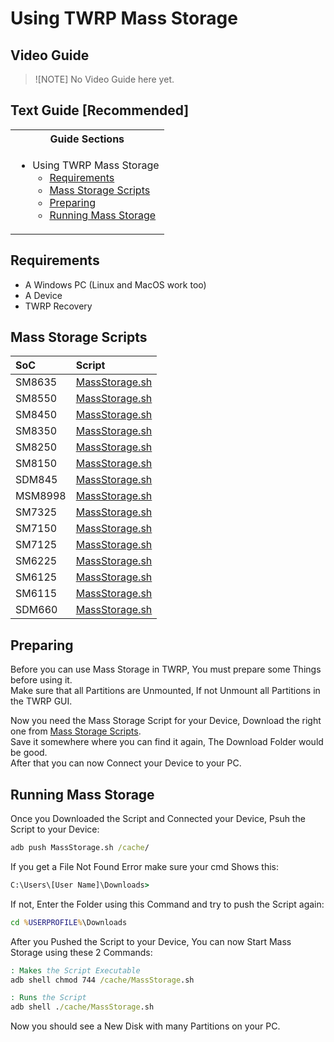 # Using TWRP Mass Storage

## Video Guide

> ![NOTE]
> No Video Guide here yet.

## Text Guide [Recommended]

<table>
<tr><th>Guide Sections</th></th>
<tr><td>
  
- Using TWRP Mass Storage
   - [Requirements](#requirements)
   - [Mass Storage Scripts](#mass-storage-scripts)
   - [Preparing](#preparing)
   - [Running Mass Storage](#running-mass-storage)

</td></tr>
</table>

## Requirements

- A Windows PC (Linux and MacOS work too)
- A Device
- TWRP Recovery

## Mass Storage Scripts

| SoC     | Script                                      |
|:--------|:--------------------------------------------|
| SM8635  | [MassStorage.sh](0x0A600000/MassStorage.sh) |
| SM8550  | [MassStorage.sh](0x0A600000/MassStorage.sh) |
| SM8450  | [MassStorage.sh](0x0A600000/MassStorage.sh) |
| SM8350  | [MassStorage.sh](0x0A600000/MassStorage.sh) |
| SM8250  | [MassStorage.sh](0x0A600000/MassStorage.sh) |
| SM8150  | [MassStorage.sh](0x0A600000/MassStorage.sh) |
| SDM845  | [MassStorage.sh](0x0A600000/MassStorage.sh) |
| MSM8998 | [MassStorage.sh](0x0A800000/MassStorage.sh) |
| SM7325  | [MassStorage.sh](0x0A600000/MassStorage.sh) |
| SM7150  | [MassStorage.sh](0x0A600000/MassStorage.sh) |
| SM7125  | [MassStorage.sh](0x0A600000/MassStorage.sh) |
| SM6225  | [MassStorage.sh](0x04E00000/MassStorage.sh) |
| SM6125  | [MassStorage.sh](0x04E00000/MassStorage.sh) |
| SM6115  | [MassStorage.sh](0x04E00000/MassStorage.sh) |
| SDM660  | [MassStorage.sh](0x0A800000/MassStorage.sh) |

## Preparing

Before you can use Mass Storage in TWRP, You must prepare some Things before using it. <br>
Make sure that all Partitions are Unmounted, If not Unmount all Partitions in the TWRP GUI.

Now you need the Mass Storage Script for your Device, Download the right one from [Mass Storage Scripts](#mass-storage-scripts). <br>
Save it somewhere where you can find it again, The Download Folder would be good. <br>
After that you can now Connect your Device to your PC.

## Running Mass Storage

Once you Downloaded the Script and Connected your Device, Psuh the Script to your Device:
```cmd
adb push MassStorage.sh /cache/
```
If you get a File Not Found Error make sure your cmd Shows this:
```cmd
C:\Users\[User Name]\Downloads>
```
If not, Enter the Folder using this Command and try to push the Script again:
```cmd
cd %USERPROFILE%\Downloads
```

After you Pushed the Script to your Device, You can now Start Mass Storage using these 2 Commands:
```cmd
: Makes the Script Executable
adb shell chmod 744 /cache/MassStorage.sh

: Runs the Script
adb shell ./cache/MassStorage.sh
```
Now you should see a New Disk with many Partitions on your PC.
